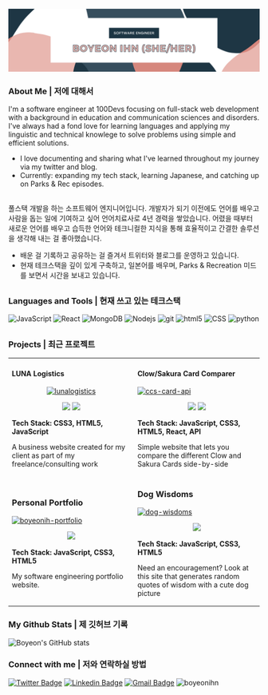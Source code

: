 <p align="center"><img src="https://github.com/boyeonihn/boyeonihn/blob/b11b984fb1ff47f9b89bbde30d05d48a6312a37e/github-banner-boyeonihn.png" alt="Boyeon Ihn Profile Banner" border="0" width="850"></p>

### About Me | 저에 대해서 
I'm a software engineer at 100Devs focusing on full-stack web development with a background in education and communication sciences and disorders. 
I've always had a fond love for learning languages and applying my linguistic and technical knowlege to solve problems using simple and efficient solutions. 
- I love documenting and sharing what I've learned throughout my journey via my twitter and blog. 
- Currently: expanding my tech stack, learning Japanese, and catching up on Parks & Rec episodes. 

##
풀스택 개발을 하는 소프트웨어 엔지니어입니다. 개발자가 되기 이전에도 언어를 배우고 사람을 돕는 일에 기여하고 싶어 언어치료사로 4년 경력을 쌓았습니다. 어렸을 때부터 새로운 언어를 배우고 습득한 언어와 테크니컬한 지식을 통해 효율적이고 간결한 솔루션을 생각해 내는 걸 좋아했습니다. 
- 배운 걸 기록하고 공유하는 걸 즐겨서 트위터와 블로그를 운영하고 있습니다. 
- 현재 테크스택을 깊이 있게 구축하고, 일본어를 배우며, Parks & Recreation 미드를 보면서 시간을 보내고 있습니다.  

##
### Languages and Tools | 현재 쓰고 있는 테크스택 
![JavaScript](https://img.shields.io/badge/-JavaScript-000?&logo=JavaScript)
<img alt="React" src="https://img.shields.io/badge/-React-45b8d8?style=flat-square&logo=react&logoColor=white&style=flat" />
<img alt="MongoDB" src="https://img.shields.io/badge/-MongoDB-13aa52?style=flat-square&logo=mongodb&logoColor=white&style=flat" />
<img alt="Nodejs" src="https://img.shields.io/badge/-Nodejs-43853d?style=flat-square&logo=Node.js&logoColor=white&style=flat" />
<img alt="git" src="https://img.shields.io/badge/-Git-F05032?style=flat-square&logo=git&logoColor=white&style=flat" />
<img alt="html5" src="https://img.shields.io/badge/-HTML5-E34F26?style=flat-square&logo=html5&logoColor=white&style=flat" />
![CSS](https://img.shields.io/badge/Style-CSS-informational?style=flat&logo=css3&logoColor=white&color=4AB197)
<img alt ="python" src="https://img.shields.io/badge/-Python-3776AB?logo=python&logoColor=white&style=flat " />



##
### Projects | 최근 프로젝트 
<div align="center">
	<table>
		<tr>
			<td width="50%">
				<h4>LUNA Logistics</h4>
				<div align="center">  
					<a href='https://lunafreight.com/' target="_blank"><img src="https://i.ibb.co/j30W0T3/lunalogistics.png" alt="lunalogistics" border="0"></a>
					<p>
						<a href="https://github.com/boyeonihn/luna-logistics-website" target="_blank"><img src="https://img.shields.io/badge/Repo-green?style=for-the-badge&logo=github"/></a>  
						<a href="https://lunafreight.com/" target="_blank"><img src="https://img.shields.io/badge/Live-blue?style=for-the-badge&color=0892d0"/></a>	
					</p>
					<p align="left"><strong> Tech Stack: CSS3, HTML5, JavaScript</strong></p>
     <p align="left">A business website created for my client as part of my freelance/consulting work</p>
				</div>
			</td>
			<td width="50%">
				<h4>Clow/Sakura Card Comparer</h4>
				<div align="left" >  
					<a href='https://glowing-moonbeam-1668fc.netlify.app/' target="_blank">
						<img src="https://i.ibb.co/KGcCGtR/ccs-card-api.png" alt="ccs-card-api" border="0">
					</a>
					<p align="center">
						<a href="https://github.com/boyeonihn/card-captor-api" target="_blank"><img src="https://img.shields.io/badge/Repo-green?style=for-the-badge&logo=github"/></a>  
						<a href="https://glowing-moonbeam-1668fc.netlify.app/" target="_blank"><img src="https://img.shields.io/badge/Live-blue?style=for-the-badge&color=0892d0"/></a>	
					</p>
					 <p><strong>Tech Stack: JavaScript, CSS3, HTML5, React, API</strong></p>
					<p>Simple website that lets you compare the different Clow and Sakura Cards side-by-side</p>
				</div>
        </tr>
	    <tr>
            <td width="50%">
                <h3>Personal Portfolio</h3>
                <div align="left" >  
                    <a href='https://boyeonihn.com' target="_blank"><img src="https://i.ibb.co/bgt1zmr/boyeonih-portfolio.png" alt="boyeonih-portfolio" border="0"></a>
                    <p align="center">
                        <a href="https://boyeonihn.com" target="_blank">
                            <img src="https://img.shields.io/badge/Live-lightgrey?style=for-the-badge&color=0892d0"/>
                        </a>	
                    </p>
                    <p><strong>Tech Stack: JavaScript, CSS3, HTML5</strong></p>
		    <p>My software engineering portfolio website.</p>
                </div>
            </td>
            <td width="50%">
                <h3 align="left">Dog Wisdoms</h3>
                <div align="left">  
                    <a href='https://relaxed-entremet-c40b40.netlify.app/' target="_blank"><img src="https://i.ibb.co/JqGgDSY/dog-wisdoms.png" alt="dog-wisdoms" border="0"></a>
                    <p align="center">
                        <a href="https://relaxed-entremet-c40b40.netlify.app/" target="_blank"><img src="https://img.shields.io/badge/Live-lightgrey?style=for-the-badge&color=0892d0"/></a>	
                    </p>
                    <p><strong>Tech Stack: JavaScript, CSS3, HTML5</strong></p>
		    <p>Need an encouragement? Look at this site that generates random quotes of wisdom with a cute dog picture</p>
                </div>	
            </td>
        </tr>
	</table>
</div>

### My Github Stats | 제 깃허브 기록

![Boyeon's GitHub stats](https://github-readme-stats.vercel.app/api?username=boyeonihn&theme=material-palenight&show_icons=true)

### Connect with me | 저와 연락하실 방법
[![Twitter Badge](https://img.shields.io/badge/-@boyeonihn-1ca0f1?style=flat-square&labelColor=1ca0f1&logo=twitter&logoColor=white&style=flat&link=https://twitter.com/boyeonihn)](https://twitter.com/boyeonihn) 
[![Linkedin Badge](https://img.shields.io/badge/-LinkedIn-blue?style=flat-square&logo=Linkedin&logoColor=white&style=flat&link=https://www.linkedin.com/in/boyeonihn/)](https://www.linkedin.com/in/boyeonihn/)
[![Gmail Badge](https://img.shields.io/badge/-boyeonihn@gmail.com-c14438?style=flat-square&logo=Gmail&logoColor=white&style=flat&link=mailto:boyeonihn@gmail.com)](mailto:april.you@gmail.com)
<img src="https://komarev.com/ghpvc/?username=boyeonihn&label=Profile%20views&color=0e75b6&style=flat" alt="boyeonihn" />
<!---
boyeonihn/boyeonihn is a ✨ special ✨ repository because its `README.md` (this file) appears on your GitHub profile.
You can click the Preview link to take a look at your changes.
--->
